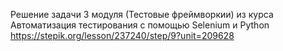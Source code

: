 Решение задачи 3 модуля (Тестовые фреймворкии) из курса Автоматизация тестирования с помощью Selenium и Python
https://stepik.org/lesson/237240/step/9?unit=209628
